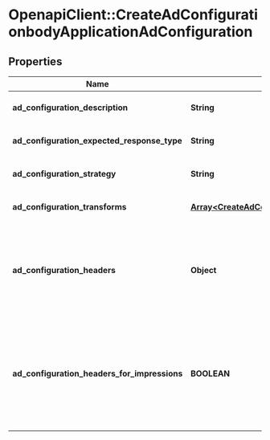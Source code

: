# OpenapiClient::CreateAdConfigurationbodyApplicationAdConfiguration

## Properties
Name | Type | Description | Notes
------------ | ------------- | ------------- | -------------
**ad_configuration_description** | **String** | Human readable description of the configuration. | 
**ad_configuration_expected_response_type** | **String** | The expected response type based on your ad server | 
**ad_configuration_strategy** | **String** | Specifies whether ad breaks should include single or muliple ads | 
**ad_configuration_transforms** | [**Array&lt;CreateAdConfigurationbodyApplicationAdConfigurationAdConfigurationTransforms&gt;**](CreateAdConfigurationbodyApplicationAdConfigurationAdConfigurationTransforms.md) | Array of ad configuration transforms. | 
**ad_configuration_headers** | **Object** | An optional JSON object that can contain zero or more key-value-pairs, for which both key and value must be strings.  All of the standard URL substitutions are valid for headers. | [optional] 
**ad_configuration_headers_for_impressions** | **BOOLEAN** | If true, this configuration will send headers on all ad requests and impressions; if false, headers will not be sent on impressions (quartiles/impressions that we fire for tracking from an ad response). | [optional] 


